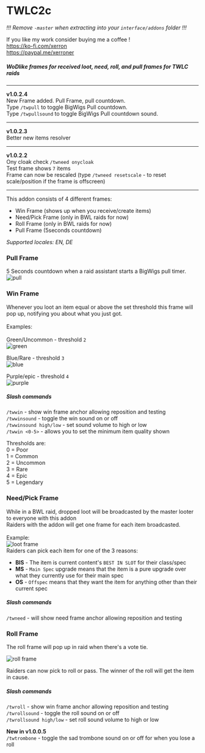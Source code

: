 # TWLC2c
_!!! Remove `-master` when extracting into your `interface/addons` folder !!!_ <br>

If you like my work consider buying me a coffee !<br> 
https://ko-fi.com/xerron <br>
https://paypal.me/xerroner <br>

##### WoDlike frames for received loot, need, roll, and pull frames for TWLC raids<Br>

<hr/>

**v1.0.2.4**<br>
New Frame added. Pull Frame, pull countdown.<br>
Type `/twpull` to toggle BigWigs Pull countdown.<br> 
Type `/twpullsound` to toggle BigWigs Pull countdown sound.<br> 
<hr/>


**v1.0.2.3**<br>
Better new items resolver
<hr/>

**v1.0.2.2**<br>
Ony cloak check `/twneed onycloak`<br>
Test frame shows `7` items<br>
Frame can now be rescaled (type `/twneed resetscale` - to reset scale/position if the frame is offscreen)<br>
<hr/>


This addon consists of 4 different frames:<BR>
* Win Frame (shows up when you receive/create items)
* Need/Pick Frame (only in BWL raids for now)
* Roll Frame (only in BWL raids for now)
* Pull Frame (5seconds countdown)

_Supported locales: EN, DE_

### Pull Frame

5 Seconds countdown when a raid assistant starts a BigWigs pull timer.<Br>
![pull](https://imgur.com/H24gQlO.png)

### Win Frame

Whenever you loot an item equal or above the set threshold this frame will pop up, notifying you about what you just got.<BR><BR>
Examples:<BR><BR>
Green/Uncommon - threshold `2`<BR>
![green](https://i.imgur.com/nU2MBAv.png)

Blue/Rare - threshold `3`<BR>
![blue](https://i.imgur.com/3lpn7nh.png)

Purple/epic - threshold `4`<BR>
![purple](https://i.imgur.com/G2mT0pC.png)


##### Slash commands

`/twwin` - show win frame anchor allowing reposition and testing<br>
`/twwinsound` - toggle the win sound on or off<br>
`/twwinsound high/low` - set sound volume to high or low<br>
`/twwin <0-5>` - allows you to set the minimum item quality shown<BR>

Thresholds are:<Br>
0 = Poor<br>
1 = Common<br>
2 = Uncommon<br>
3 = Rare<br>
4 = Epic<br>
5 = Legendary<br>

### Need/Pick Frame

While in a BWL raid, dropped loot will be broadcasted by the master looter to everyone with this addon<Br>
Raiders with the addon will get one frame for each item broadcasted.<Br><Br>
Example:<BR>
![loot frame](https://i.imgur.com/FS2NMC5.png)
<BR>
Raiders can pick each item for one of the 3 reasons:<Br>
* **BIS** - The item is current content's `BEST IN SLOT` for their class/spec<br>
* **MS** - `Main Spec` upgrade means that the item is a pure upgrade over what they currently use for their main spec<br>
* **OS** - `Offspec` means that they want the item for anything other than their current spec<Br>

##### Slash commands
`/twneed` - will show need frame anchor allowing reposition and testing<br>


### Roll Frame
The roll frame will pop up in raid when there's a vote tie.<br>

![roll frame](https://imgur.com/BWZ5RQB.png)

Raiders can now pick to roll or pass. The winner of the roll will get the item in cause.<Br>

##### Slash commands

`/twroll` - show win frame anchor allowing reposition and testing<br>
`/twrollsound` - toggle the roll sound on or off<br>
`/twrollsound high/low` - set roll sound volume to high or low<br>

**New in v1.0.0.5**<Br>
`/twtrombone` - toggle the sad trombone sound on or off for when you lose a roll<br>
